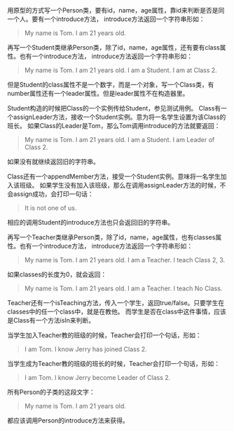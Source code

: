 用原型的方式写一个Person类，要有id，name，age属性，靠id来判断是否是同一个人。要有一个introduce方法，
introduce方法返回一个字符串形如：

>My name is Tom. I am 21 years old.

再写一个Student类继承Person类，除了id，name，age属性，还有要有class属性。也有一个introduce方法，
introduce方法返回一个字符串形如：

>My name is Tom. I am 21 years old. I am a Student. I am at Class 2.

但是Student的class属性不是一个数字，而是一个对象，写一个Class类，有number属性还有一个leader属性。但是leader属性不在构造器里。

Student构造的时候把Class的一个实例传给Student，参见测试用例。
Class有一个assignLeader方法，接收一个Student实例。意为将一名学生设置为该Class的班长。
如果Class的Leader是Tom，那么Tom调用introduce的方法就要返回：

>My name is Tom. I am 21 years old. I am a Student. I am Leader of Class 2.

如果没有就继续返回旧的字符串。

Class还有一个appendMember方法，接受一个Student实例。意味将一名学生加入该班级。
如果学生没有加入该班级，那么在调用assignLeader方法的时候，不会assign成功，会打印一句话：

>It is not one of us.

相应的调用Student的introduce方法也只会返回旧的字符串。

再写一个Teacher类继承Person类，除了id，name，age属性，也有classes属性。也有一个introduce方法，
introduce方法返回一个字符串形如：

>My name is Tom. I am 21 years old. I am a Teacher. I teach Class 2, 3.

如果classes的长度为0，就会返回：

>My name is Tom. I am 21 years old. I am a Teacher. I teach No Class.

Teacher还有一个isTeaching方法，传入一个学生，返回true/false。只要学生在classes中的任一个class中，就是在教他。
而学生是否在class中这件事情，应该是Class有一个方法isIn来判断。

当学生加入Teacher教的班级的时候，Teacher会打印一个句话，形如：

>I am Tom. I know Jerry has joined Class 2.

当学生成为Teacher教的班级的班长的时候，Teacher会打印一个句话，形如：

>I am Tom. I know Jerry become Leader of Class 2.

所有Person的子类的这段文字：

>My name is Tom. I am 21 years old.

都应该调用Person的introduce方法来获得。
